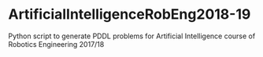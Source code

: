 # ArtificialIntelligenceRobEng2018-19
Python script to generate PDDL problems for Artificial Intelligence course of Robotics Engineering 2017/18
